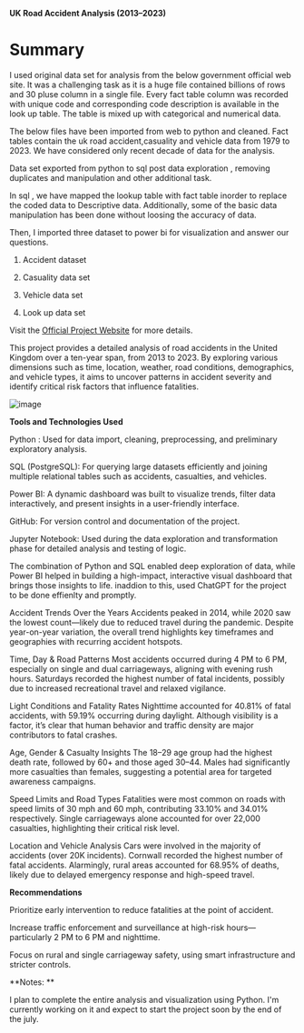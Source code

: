**UK Road Accident Analysis (2013–2023)**

# Summary

I used original data set for analysis from the below government official web site. It was a challenging task as it is a huge file contained billions of rows and 30 pluse column in a single file. Every  fact table column was recorded with unique code and corresponding code description is available in the look up table. The table is mixed up with categorical and numerical data. 

The below files have been imported from web to python and cleaned. Fact tables contain the uk road accident,casuality and vehicle data from  1979 to 2023. We have considered only recent decade of data for the analysis.

 Data set exported from python to sql post data exploration , removing duplicates and manipulation and other additional task.

In sql , we have mapped the lookup table with fact table inorder to replace the coded data to Descriptive data. Additionally, some of the basic data manipulation has been done without loosing the accuracy of data.

Then, I imported three dataset to power bi for visualization and answer our questions.


1. Accident dataset

2. Casuality data set
   
3. Vehicle data set
   
4. Look up data set

Visit the [Official Project Website](https://www.data.gov.uk/dataset/cb7ae6f0-4be6-4935-9277-47e5ce24a11f/road-accidents-safety-data) for more details.


This project provides a detailed analysis of road accidents in the United Kingdom over a ten-year span, from 2013 to 2023. By exploring various dimensions such as time, location, weather, road conditions, demographics, and vehicle types, it aims to uncover patterns in accident severity and identify critical risk factors that influence fatalities.

![image](https://github.com/user-attachments/assets/3411bd71-1438-4340-93f8-642f34459db1)




**Tools and Technologies Used**

Python : Used for data import, cleaning, preprocessing, and preliminary exploratory analysis.

SQL (PostgreSQL): For querying large datasets efficiently and joining multiple relational tables such as accidents, casualties, and vehicles.

Power BI: A dynamic dashboard was built to visualize trends, filter data interactively, and present insights in a user-friendly interface.

GitHub: For version control and documentation of the project.

Jupyter Notebook: Used during the data exploration and transformation phase for detailed analysis and testing of logic.

The combination of Python and SQL enabled deep exploration of data, while Power BI helped in building a high-impact, interactive visual dashboard that brings those insights to life. inaddion to this, used ChatGPT
for the project to be done effienlty and promptly.

Accident Trends Over the Years
Accidents peaked in 2014, while 2020 saw the lowest count—likely due to reduced travel during the pandemic. Despite year-on-year variation, the overall trend highlights key timeframes and geographies with recurring accident hotspots.

Time, Day & Road Patterns
Most accidents occurred during 4 PM to 6 PM, especially on single and dual carriageways, aligning with evening rush hours. Saturdays recorded the highest number of fatal incidents, possibly due to increased recreational travel and relaxed vigilance.

 Light Conditions and Fatality Rates
Nighttime accounted for 40.81% of fatal accidents, with 59.19% occurring during daylight. Although visibility is a factor, it’s clear that human behavior and traffic density are major contributors to fatal crashes.

Age, Gender & Casualty Insights
The 18–29 age group had the highest death rate, followed by 60+ and those aged 30–44. Males had significantly more casualties than females, suggesting a potential area for targeted awareness campaigns.

 Speed Limits and Road Types
Fatalities were most common on roads with speed limits of 30 mph and 60 mph, contributing 33.10% and 34.01% respectively. Single carriageways alone accounted for over 22,000 casualties, highlighting their critical risk level.

Location and Vehicle Analysis
Cars were involved in the majority of accidents (over 20K incidents). Cornwall recorded the highest number of fatal accidents. Alarmingly, rural areas accounted for 68.95% of deaths, likely due to delayed emergency response and high-speed travel.

**Recommendations**

Prioritize early intervention to reduce fatalities at the point of accident.

Increase traffic enforcement and surveillance at high-risk hours—particularly 2 PM to 6 PM and nighttime.

Focus on rural and single carriageway safety, using smart infrastructure and stricter controls.

**Notes: **

I plan to complete the entire analysis and visualization using Python. I'm currently working on it and expect to start the project soon by the end of the july.

